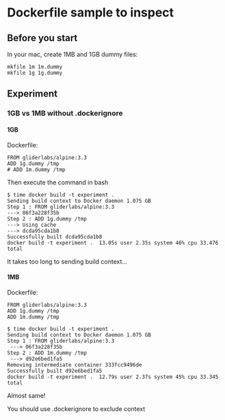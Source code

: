 # Dockerfile sample to inspect

## Before you start

In your mac, create 1MB and 1GB dummy files:

```
mkfile 1m 1m.dummy
mkfile 1g 1g.dummy
```

## Experiment

### 1GB vs 1MB without .dockerignore

#### 1GB

Dockerfile:
```
FROM gliderlabs/alpine:3.3
ADD 1g.dummy /tmp
# ADD 1m.dummy /tmp
```

Then execute the command in bash

```
$ time docker build -t experiment .
Sending build context to Docker daemon 1.075 GB
Step 1 : FROM gliderlabs/alpine:3.3
---> 06f3a228f35b
Step 2 : ADD 1g.dummy /tmp
---> Using cache
---> dcda95cda1b8
Successfully built dcda95cda1b8
docker build -t experiment .  13.05s user 2.35s system 46% cpu 33.476 total
```

It takes too long to sending build context...

#### 1MB

Dockerfile:
```
FROM gliderlabs/alpine:3.3
ADD 1g.dummy /tmp
ADD 1m.dummy /tmp
```

```
$ time docker build -t experiment .
Sending build context to Docker daemon 1.075 GB
Step 1 : FROM gliderlabs/alpine:3.3
 ---> 06f3a228f35b
Step 2 : ADD 1m.dummy /tmp
 ---> d92e6bed1fa5
Removing intermediate container 333fcc9496de
Successfully built d92e6bed1fa5
docker build -t experiment .  12.79s user 2.37s system 45% cpu 33.345 total
```

Almost same!

You should use .dockerignore to exclude context
